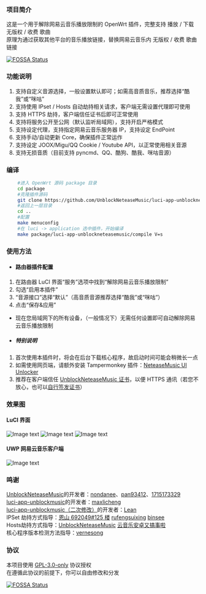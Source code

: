 ### 项目简介
这是一个用于解除网易云音乐播放限制的 OpenWrt 插件，完整支持 播放 / 下载 无版权 / 收费 歌曲<br/>
原理为通过获取其他平台的音乐播放链接，替换网易云音乐内 无版权 / 收费 歌曲链接<br/>

[![FOSSA Status](https://app.fossa.com/api/projects/git%2Bgithub.com%2FUnblockNeteaseMusic%2Fluci-app-unblockneteasemusic.svg?type=shield)](https://app.fossa.com/projects/git%2Bgithub.com%2FUnblockNeteaseMusic%2Fluci-app-unblockneteasemusic?ref=badge_shield)

### 功能说明
1. 支持自定义音源选择，一般设置默认即可；如需高音质音乐，推荐选择“酷我”或“咪咕”
2. 支持使用 IPset / Hosts 自动劫持相关请求，客户端无需设置代理即可使用
3. 支持 HTTPS 劫持，客户端信任证书后即可正常使用
4. 支持将服务公开至公网（默认监听局域网），支持开启严格模式
5. 支持设定代理，支持指定网易云音乐服务器 IP，支持设定 EndPoint
6. 支持手动/自动更新 Core，确保插件正常运作
7. 支持设定 JOOX/Migu/QQ Cookie / Youtube API，以正常使用相关音源
8. 支持无损音质（目前支持 pyncmd、QQ、酷狗、酷我、咪咕音源）

### 编译
```bash
    #进入 OpenWrt 源码 package 目录
    cd package
    #克隆插件源码
    git clone https://github.com/UnblockNeteaseMusic/luci-app-unblockneteasemusic.git
    #返回上一层目录
    cd ..
    #配置
    make menuconfig
    #在 luci -> application 选中插件，开始编译
    make package/luci-app-unblockneteasemusic/compile V=s
```

### 使用方法
- #### 路由器插件配置
1. 在路由器 LuCI 界面“服务”选项中找到“解除网易云音乐播放限制”
2. 勾选“启用本插件”
3. “音源接口”选择“默认”（高音质音源推荐选择“酷我”或“咪咕”）
4. 点击“保存&应用”
- 现在您局域网下的所有设备，（一般情况下）无需任何设置即可自动解除网易云音乐播放限制
- ##### 特别说明
1. 首次使用本插件时，将会在后台下载核心程序，故启动时间可能会稍微长一点
2. 如需使用网页端，请额外安装 Tampermonkey 插件：[NeteaseMusic UI Unlocker](https://greasyfork.org/zh-CN/scripts/382285-neteasemusic-ui-unlocker)
3. 推荐在客户端信任 [UnblockNeteaseMusic 证书](https://raw.githubusercontent.com/UnblockNeteaseMusic/server/enhanced/ca.crt)，以便 HTTPS 通讯（若您不放心，也可以[自行签发证书](https://github.com/nondanee/UnblockNeteaseMusic/issues/48#issuecomment-477870013)）

### 效果图
#### LuCI 界面
  ![Image text](https://raw.githubusercontent.com/UnblockNeteaseMusic/luci-app-unblockneteasemusic/master/views/view1.jpg)
  ![Image text](https://raw.githubusercontent.com/UnblockNeteaseMusic/luci-app-unblockneteasemusic/master/views/view2.jpg)
  ![Image text](https://raw.githubusercontent.com/UnblockNeteaseMusic/luci-app-unblockneteasemusic/master/views/view3.jpg)
#### UWP 网易云音乐客户端
  ![Image text](https://raw.githubusercontent.com/UnblockNeteaseMusic/luci-app-unblockneteasemusic/master/views/view4.jpg)

### 鸣谢
[UnblockNeteaseMusic](https://github.com/UnblockNeteaseMusic/server)的开发者：[nondanee](https://github.com/nondanee)、[pan93412](https://github.com/pan93412)、[1715173329](https://github.com/1715173329)<br/>
[luci-app-unblockmusic](https://github.com/maxlicheng/luci-app-unblockmusic)的开发者：[maxlicheng](https://github.com/maxlicheng)<br/>
[luci-app-unblockmusic（二次修改）](https://github.com/coolsnowwolf/lede/tree/master/package/lean/luci-app-unblockmusic)的开发者：[Lean](https://github.com/coolsnowwolf)<br/>
IPSet 劫持方式指导：[恩山 692049#125 楼](https://www.right.com.cn/forum/forum.php?mod=viewthread&tid=692049&page=9#pid4104303) [rufengsuixing](https://github.com/rufengsuixing/luci-app-unblockmusic) [binsee](https://github.com/binsee/luci-app-unblockmusic)<br/>
Hosts劫持方式指导：[UnblockNeteaseMusic](https://github.com/nondanee/UnblockNeteaseMusic) [云音乐安卓又搞事啦](https://jixun.moe/post/netease-android-hosts-bypass/)<br/>
核心程序版本检测方法指导：[vernesong](https://github.com/vernesong)

### 协议
本项目使用 [GPL-3.0-only](https://spdx.org/licenses/GPL-3.0-only.html) 协议授权<br/>
在遵循此协议的前提下，你可以自由修改和分发

[![FOSSA Status](https://app.fossa.com/api/projects/git%2Bgithub.com%2FUnblockNeteaseMusic%2Fluci-app-unblockneteasemusic.svg?type=large)](https://app.fossa.com/projects/git%2Bgithub.com%2FUnblockNeteaseMusic%2Fluci-app-unblockneteasemusic?ref=badge_large)
